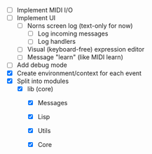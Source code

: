 - [ ] Implement MIDI I/O
- [ ] Implement UI
    - [ ] Norns screen log (text-only for now)
        - [ ] Log incoming messages
        - [ ] Log handlers
    - [ ] Visual (keyboard-free) expression editor
    - [ ] Message "learn" (like MIDI learn)
- [ ] Add debug mode
- [x] Create environment/context for each event
- [x] Split into modules
    - [x] lib (core)
        - [x] Messages
        - [x] Lisp
        - [x] Utils
        - [x] Core


